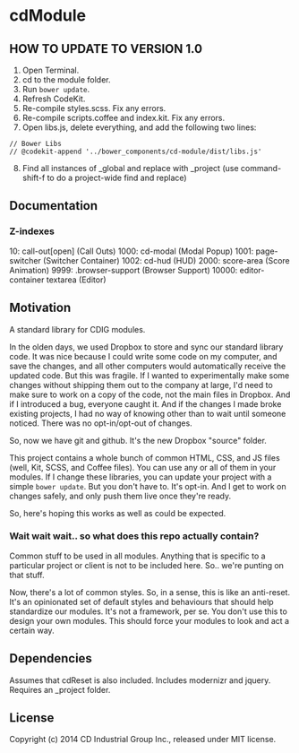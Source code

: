 # cdModule

## HOW TO UPDATE TO VERSION 1.0

1. Open Terminal.
2. cd to the module folder.
3. Run `bower update`.
4. Refresh CodeKit.
5. Re-compile styles.scss. Fix any errors.
6. Re-compile scripts.coffee and index.kit. Fix any errors.
7. Open libs.js, delete everything, and add the following two lines:

```
// Bower Libs
// @codekit-append '../bower_components/cd-module/dist/libs.js'
```

8. Find all instances of _global and replace with _project (use command-shift-f to do a project-wide find and replace)

## Documentation

### Z-indexes
10: call-out[open] (Call Outs)
1000: cd-modal (Modal Popup)
1001:	page-switcher (Switcher Container)
1002: cd-hud (HUD)
2000: score-area (Score Animation)
9999: .browser-support (Browser Support)
10000: editor-container textarea (Editor)

## Motivation

A standard library for CDIG modules.

In the olden days, we used Dropbox to store and sync our standard library code. It was nice because I could write some code on my computer, and save the changes, and all other computers would automatically receive the updated code. But this was fragile. If I wanted to experimentally make some changes without shipping them out to the company at large, I'd need to make sure to work on a copy of the code, not the main files in Dropbox. And if I introduced a bug, everyone caught it. And if the changes I made broke existing projects, I had no way of knowing other than to wait until someone noticed. There was no opt-in/opt-out of changes.

So, now we have git and github. It's the new Dropbox "source" folder.

This project contains a whole bunch of common HTML, CSS, and JS files (well, Kit, SCSS, and Coffee files). You can use any or all of them in your modules. If I change these libraries, you can update your project with a simple `bower update`. But you don't have to. It's opt-in. And I get to work on changes safely, and only push them live once they're ready.

So, here's hoping this works as well as could be expected.

### Wait wait wait.. so what does this repo actually contain?

Common stuff to be used in all modules. Anything that is specific to a particular project or client is not to be included here. So.. we're punting on that stuff.

Now, there's a lot of common styles. So, in a sense, this is like an anti-reset. It's an opinionated set of default styles and behaviours that should help standardize our modules. It's not a framework, per se. You don't use this to design your own modules. This should force your modules to look and act a certain way.

## Dependencies
Assumes that cdReset is also included. Includes modernizr and jquery. Requires an _project folder.

## License
Copyright (c) 2014 CD Industrial Group Inc., released under MIT license.
